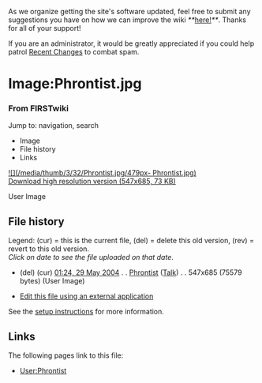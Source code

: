 As we organize getting the site's software updated, feel free to submit any
suggestions you have on how we can improve the wiki
_**_[here!](/index.php/User:Hallry/Suggestions "User:Hallry/Suggestions"
)_**_. Thanks for all of your support!

If you are an administrator, it would be greatly appreciated if you could help
patrol [Recent Changes](/index.php/Special:Recentchanges
"Special:Recentchanges" ) to combat spam.

# Image:Phrontist.jpg

### From FIRSTwiki

Jump to: navigation, search

  * Image
  * File history
  * Links

[![](/media/thumb/3/32/Phrontist.jpg/479px-
Phrontist.jpg)](/media/3/32/Phrontist.jpg)  
[Download high resolution version (547x685, 73 KB)](/media/3/32/Phrontist.jpg)

User Image

## File history

Legend: (cur) = this is the current file, (del) = delete this old version,
(rev) = revert to this old version.  
_Click on date to see the file uploaded on that date_.

  * (del) (cur) [01:24, 29 May 2004](/media/3/32/Phrontist.jpg "/media/3/32/Phrontist.jpg" ) . . [Phrontist](/index.php/User:Phrontist "User:Phrontist" ) ([Talk](/index.php/User_talk:Phrontist "User talk:Phrontist" )) . . 547x685 (75579 bytes) (User Image)
  

  * [Edit this file using an external application](/index.php?title=Image:Phrontist.jpg&action=edit&externaledit=true&mode=file "Image:Phrontist.jpg" )

See the [setup
instructions](http://meta.wikimedia.org/wiki/Help:External_editors
"http://meta.wikimedia.org/wiki/Help:External_editors" ) for more information.

## Links

The following pages link to this file:

  * [User:Phrontist](/index.php/User:Phrontist "User:Phrontist" )

